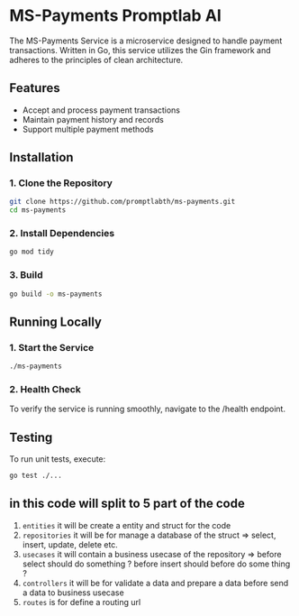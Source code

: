 # MS-Payments Promptlab AI

The MS-Payments Service is a microservice designed to handle payment transactions. Written in Go, this service utilizes the Gin framework and adheres to the principles of clean architecture.

## Features

- Accept and process payment transactions
- Maintain payment history and records
- Support multiple payment methods

## Installation

### 1. Clone the Repository

```bash
git clone https://github.com/promptlabth/ms-payments.git
cd ms-payments
```


### 2. Install Dependencies
```bash
go mod tidy
```

### 3. Build
```bash
go build -o ms-payments
```

## Running Locally

### 1. Start the Service
```bash
./ms-payments
```

### 2. Health Check
To verify the service is running smoothly, navigate to the /health endpoint.

## Testing
To run unit tests, execute:
```bash
go test ./...
```




## in this code will split to 5 part of the code
1. `entities` it will be create a entity and struct for the code
2. `repositories` it will be for manage a database of the struct => select, insert, update, delete etc.
3. `usecases` it will contain a business usecase of the repository => before select should do something ? before insert should before do some thing ?
4. `controllers` it will be for validate a data and prepare a data before send a data to business usecase
5. `routes` is for define a routing url 